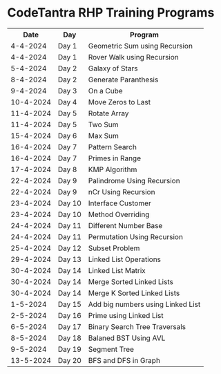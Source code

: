 <h1>CodeTantra RHP Training Programs</h1> 
<table> 
  <tr> 
    <th>Date</th>
    <th>Day</th>
    <th>Program</th>
  </tr>
  <tr>
    <td>4-4-2024</td>
    <td>Day 1</td>
    <td>Geometric Sum using Recursion</td>
  </tr>
  <tr>
    <td>4-4-2024</td>
    <td>Day 1</td>
    <td>Rover Walk using Recursion</td>
  </tr>
  <tr>
    <td>5-4-2024</td>
    <td>Day 2</td>
    <td>Galaxy of Stars</td>
  </tr>
  <tr>
    <td>8-4-2024</td>
    <td>Day 2</td>
    <td>Generate Paranthesis</td>
  </tr>
  <tr>
    <td>9-4-2024</td>
    <td>Day 3</td>
    <td>On a Cube</td>
  </tr>
    <tr>
    <td>10-4-2024</td>
    <td>Day 4</td>
    <td>Move Zeros to Last</td>
  </tr>
  </tr>
    <tr>
    <td>11-4-2024</td>
    <td>Day 5</td>
    <td>Rotate Array</td>
  </tr>
  </tr>
    <tr>
    <td>11-4-2024</td>
    <td>Day 5</td>
    <td>Two Sum</td>
  </tr>
    </tr>
    <tr>
    <td>15-4-2024</td>
    <td>Day 6</td>
    <td>Max Sum</td>
  </tr>
  <tr>
    <td>16-4-2024</td>
    <td>Day 7</td>
    <td>Pattern Search</td>
  </tr>
  <tr>
    <td>16-4-2024</td>
    <td>Day 7</td>
    <td>Primes in Range</td>
  </tr>
  <tr>
    <td>17-4-2024</td>
    <td>Day 8</td>
    <td>KMP Algorithm</td>
  </tr>
    <tr>
    <td>22-4-2024</td>
    <td>Day 9</td>
    <td>Palindrome Using Recursion</td>
  </tr>
  <tr>
    <td>22-4-2024</td>
    <td>Day 9</td>
    <td>nCr Using Recursion</td>
  </tr>
  <tr>
    <td>23-4-2024</td>
    <td>Day 10</td>
    <td>Interface Customer</td>
  </tr>
  <tr>
    <td>23-4-2024</td>
    <td>Day 10</td>
    <td>Method Overriding</td>
  </tr>
  <tr>
    <td>24-4-2024</td>
    <td>Day 11</td>
    <td>Different Number Base</td>
  </tr>
  <tr>
    <td>24-4-2024</td>
    <td>Day 11</td>
    <td>Permutation Using Recursion</td>
  </tr>
  <tr>
    <td>25-4-2024</td>
    <td>Day 12</td>
    <td>Subset Problem</td>
  </tr>
  <tr>
    <td>29-4-2024</td>
    <td>Day 13</td>
    <td>Linked List Operations</td>
  </tr>
  <tr>
    <td>30-4-2024</td>
    <td>Day 14</td>
    <td>Linked List Matrix</td>
  </tr>
  <tr>
    <td>30-4-2024</td>
    <td>Day 14</td>
    <td>Merge Sorted Linked Lists</td>
  </tr>
  <tr>
    <td>30-4-2024</td>
    <td>Day 14</td>
    <td>Merge K Sorted Linked Lists</td>
  </tr>
  <tr>
    <td>1-5-2024</td>
    <td>Day 15</td>
    <td>Add big numbers using Linked List</td>
  </tr>
  <tr>
    <td>2-5-2024</td>
    <td>Day 16</td>
    <td>Prime using Linked List</td>
  </tr>
  <tr>
    <td>6-5-2024</td>
    <td>Day 17</td>
    <td>Binary Search Tree Traversals</td>
  </tr>
  <tr>
    <td>8-5-2024</td>
    <td>Day 18</td>
    <td>Balaned BST Using AVL</td>
  </tr>
  <tr>
    <td>9-5-2024</td>
    <td>Day 19</td>
    <td>Segment Tree</td>
  </tr>
  <tr>
    <td>13-5-2024</td>
    <td>Day 20</td>
    <td>BFS and DFS in Graph</td>
  </tr>
</table>
